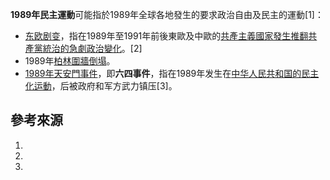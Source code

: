 **1989年民主運動**可能指於1989年全球各地發生的要求政治自由及民主的運動\[1\]：

  - [东欧剧变](https://zh.wikipedia.org/wiki/东欧剧变 "wikilink")，指在1989年至1991年前後東歐及中歐的[共產主義國家發生推翻共產黨統治的急劇政治變化](../Page/共產主義國家.md "wikilink")。\[2\]
  - 1989年[柏林圍牆倒塌](../Page/柏林圍牆.md "wikilink")。
  - [1989年天安門事件](https://zh.wikipedia.org/wiki/1989年天安門事件 "wikilink")，即**六四事件**，指在1989年发生在[中华人民共和国的](https://zh.wikipedia.org/wiki/中华人民共和国 "wikilink")[民主化运動](../Page/民主化.md "wikilink")，后被政府和军方武力镇压\[3\]。

## 參考來源

1.
2.
3.